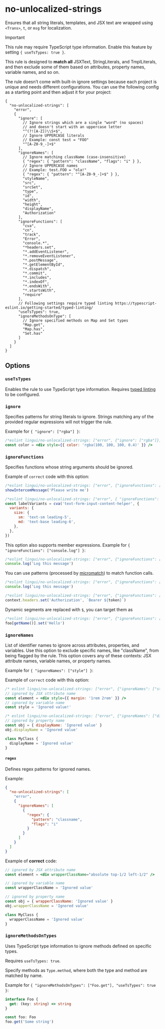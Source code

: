 # no-unlocalized-strings

Ensures that all string literals, templates, and JSX text are wrapped using `<Trans>`, `t`, or `msg` for localization.

> [!IMPORTANT]  
> This rule may require TypeScript type information. Enable this feature by setting `{ useTsTypes: true }`.

This rule is designed to **match all** JSXText, StringLiterals, and TmplLiterals, and then exclude some of them based on attributes, property names, variable names, and so on.

The rule doesn’t come with built-in ignore settings because each project is unique and needs different configurations. You can use the following config as a starting point and then adjust it for your project:

<!-- prettier-ignore -->
```json5
{
  "no-unlocalized-strings": [
    "error",
    {
      "ignore": [
        // Ignore strings which are a single "word" (no spaces) 
        // and doesn't start with an uppercase letter
        "^(?![A-Z])\\S+$",
        // Ignore UPPERCASE literals
        // Example: const test = "FOO"
        "^[A-Z0-9_-]+$"
      ],
      "ignoreNames": [
        // Ignore matching className (case-insensitive)
        { "regex": { "pattern": "className", "flags": "i" } },
        // Ignore UPPERCASE names
        // Example: test.FOO = "ola!"
        { "regex": { "pattern": "^[A-Z0-9_-]+$" } },
        "styleName",
        "src",
        "srcSet",
        "type",
        "id",
        "width",
        "height",
        "displayName",
        "Authorization"
      ],
      "ignoreFunctions": [
        "cva",
        "cn",
        "track",
        "Error",
        "console.*",
        "*headers.set",
        "*.addEventListener",
        "*.removeEventListener",
        "*.postMessage",
        "*.getElementById",
        "*.dispatch",
        "*.commit",
        "*.includes",
        "*.indexOf",
        "*.endsWith",
        "*.startsWith",
        "require"
      ],
      // Following settings require typed linting https://typescript-eslint.io/getting-started/typed-linting/
      "useTsTypes": true,
      "ignoreMethodsOnType": [
        // Ignore specified methods on Map and Set types
        "Map.get",
        "Map.has",
        "Set.has"
      ]
    }
  ]
}
```

## Options

### `useTsTypes`

Enables the rule to use TypeScript type information. Requires [typed linting](https://typescript-eslint.io/getting-started/typed-linting/) to be configured.

### `ignore`

Specifies patterns for string literals to ignore. Strings matching any of the provided regular expressions will not trigger the rule.

Example for `{ "ignore": ["rgba"] }`:

```jsx
/*eslint lingui/no-unlocalized-strings: ["error", {"ignore": ["rgba"]}]*/
const color = <div style={{ color: 'rgba(100, 100, 100, 0.4)' }} />
```

### `ignoreFunctions`

Specifies functions whose string arguments should be ignored.

Example of `correct` code with this option:

```js
/*eslint lingui/no-unlocalized-strings: ["error", {"ignoreFunctions": ["showIntercomMessage"]}]*/
showIntercomMessage('Please write me')

/*eslint lingui/no-unlocalized-strings: ["error", { "ignoreFunctions": ["cva"] }]*/
const labelVariants = cva('text-form-input-content-helper', {
  variants: {
    size: {
      sm: 'text-sm leading-5',
      md: 'text-base leading-6',
    },
  },
})
```

This option also supports member expressions. Example for `{ "ignoreFunctions": ["console.log"] }`:

```js
/*eslint lingui/no-unlocalized-strings: ["error", {"ignoreFunctions": ["console.log"]}]*/
console.log('Log this message')
```

You can use patterns (processed by [micromatch](https://www.npmjs.com/package/micromatch)) to match function calls.

```js
/*eslint lingui/no-unlocalized-strings: ["error", {"ignoreFunctions": ["console.*"]}]*/
console.log('Log this message')
```

```js
/*eslint lingui/no-unlocalized-strings: ["error", {"ignoreFunctions": ["*.headers.set"]}]*/
context.headers.set('Authorization', `Bearer ${token}`)
```

Dynamic segments are replaced with `$`, you can target them as

```js
/*eslint lingui/no-unlocalized-strings: ["error", {"ignoreFunctions": ["foo.$.set"]}]*/
foo[getName()].set('Hello')
```

### `ignoreNames`

List of identifier names to ignore across attributes, properties, and variables. Use this option to exclude specific names, like "className", from being flagged by the rule. This option covers any of these contexts: JSX attribute names, variable names, or property names.

Example for `{ "ignoreNames": ["style"] }`:

Example of `correct` code with this option:

```jsx
/* eslint lingui/no-unlocalized-strings: ["error", {"ignoreNames": ["style"]}] */
// ignored by JSX sttribute name
const element = <div style={{ margin: '1rem 2rem' }} />
// ignored by variable name
const style = 'Ignored value!'

/* eslint lingui/no-unlocalized-strings: ["error", {"ignoreNames": ["displayName"]}] */
// ignored by property name
const obj = { displayName: 'Ignored value' }
obj.displayName = 'Ignored value'

class MyClass {
  displayName = 'Ignored value'
}
```

#### `regex`

Defines regex patterns for ignored names.

Example:

```json
{
  "no-unlocalized-strings": [
    "error",
    {
      "ignoreNames": [
        {
          "regex": {
            "pattern": "classname",
            "flags": "i"
          }
        }
      ]
    }
  ]
}
```

Example of **correct** code:

```jsx
// ignored by JSX attribute name
const element = <div wrapperClassName="absolute top-1/2 left-1/2" />

// ignored by variable name
const wrapperClassName = 'Ignored value'

// ignored by property name
const obj = { wrapperClassName: 'Ignored value' }
obj.wrapperClassName = 'Ignored value'

class MyClass {
  wrapperClassName = 'Ignored value'
}
```

### `ignoreMethodsOnTypes`

Uses TypeScript type information to ignore methods defined on specific types.

Requires `useTsTypes: true`.

Specify methods as `Type.method`, where both the type and method are matched by name.

Example for `{ "ignoreMethodsOnTypes": ["Foo.get"], "useTsTypes": true }`:

```ts
interface Foo {
  get: (key: string) => string
}

const foo: Foo
foo.get('Some string')
```
